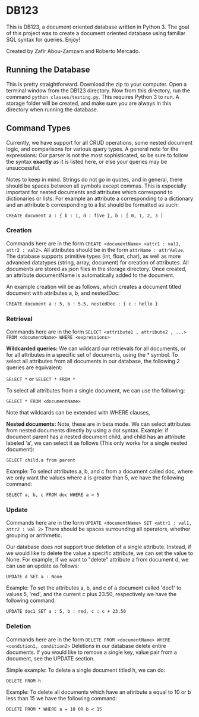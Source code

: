 # DB123

This is DB123, a document oriented database written in Python 3. The goal of
this project was to create a document oriented database using familiar SQL
syntax for queries. Enjoy!

Created by Zafir Abou-Zamzam and Roberto Mercado.

## Running the Database
This is pretty straightforward. Download the zip to your computer. Open a
terminal window from the DB123 directory. Now from this directory, run the
command `python classes/testing.py`. This requires Python 3 to run. A storage
folder will be created, and make sure you are always in this directory when
running the database.

## Command Types
Currently, we have support for all CRUD operations, some nested document logic,
and comparisons for various query types.
A general note for the expressions: Our parser is not the most sophisticated,
so be sure to follow the syntax **exactly** as it is listed here, or else your
queries may be unsuccessful.

Notes to keep in mind. Strings do not go in quotes, and in general, there should
be spaces between all symbols except commas. This is especially important for
nested documents and attributes which correspond to dictionaries or lists. For
example an attribute a corresponding to a dictionary and an attribute b corresponding
to a list should be formatted as such:

`CREATE document a : { b : 1, d : five }, b : [ 0, 1, 2, 3 ]`


### Creation
Commands here are in the form `CREATE <documentName> <attr1 : val1, attr2 : val2>`.
All attributes should be in the form `attrName : attrValue`. The database
supports primitive types (int, float, char), as well as more advanced datatypes
(string, array, document) for creation of attributes. All documents are stored
as json files in the storage directory. Once created, an attribute documentName
is automatically added to the document.

An example creation will be as follows, which creates a document titled document
with attributes a, b, and nestedDoc:

`CREATE document a : 5, b : 5.5, nestedDoc : { c : hello }`

### Retrieval
Commands here are in the form `SELECT <attribute1 , attribute2 , ...>
FROM <documentName> WHERE <expressions>`

**Wildcarded queries:** We can wildcard our retrievals for all documents, or for
all attributes in a specific set of documents, using the * symbol. To select
all attributes from all documents in our database, the following 2 queries
are equivalent:

`SELECT *` or `SELECT * FROM *`

To select all attributes from a single document, we can use the following:

`SELECT * FROM <documentName>`

Note that wildcards can be extended with WHERE clauses,


**Nested documents:** Note, these are in beta mode. We can select attributes
from nested documents directly by using a dot syntax. Example: if document
parent has a nested document child, and child has an attribute labeled 'a',
we can select it as follows (This only works for a single nested document):

`SELECT child.a from parent`

Example: To select attributes a, b, and c from a document called doc, where we
only want the values where a is greater than 5, we have the following command:

`SELECT a, b, c FROM doc WHERE a > 5`


### Update
Commands here are in the form `UPDATE <documentName> SET <attr1 : val1, attr2 : val 2>`
There should be spaces surrounding all operators, whether grouping or arithmetic.

Our database does not support true deletion of a single attribute. Instead, if
we would like to delete the value a specific attribute, we can set the value
to None. For example, if we want to "delete" attribute a from document d, we
can use an update as follows:

`UPDATE d SET a : None`


Example: To set the attributes a, b, and c of a document called 'doc1' to values
5, 'red', and the current c plus 23.50, respectively we have the following
command:

`UPDATE doc1 SET a : 5, b : red, c : c + 23.50`

### Deletion
Commands here are in the form `DELETE FROM <documentName> WHERE <condition1, condition2>`
Deletions in our database delete entire documents. If you would like to remove
a single key, value pair from a document, see the UPDATE section.

Simple example: To delete a single document titled h, we can do:

`DELETE FROM h`

Example: To delete all documents which have an attribute a equal to 10 or b less
than 15 we have the following command:

`DELETE FROM * WHERE a = 10 OR b < 15`
